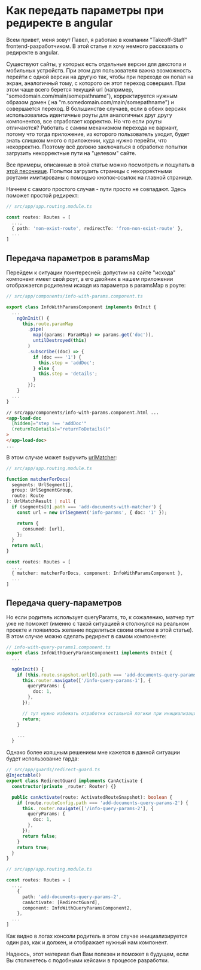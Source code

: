# Как передать параметры при редиректе в angular

Всем привет, меня зовут Павел, я работаю в компании "Takeoff-Staff" frontend-разработчиком. В этой статье я хочу немного рассказать о редиректе в angular.

Существуют сайты, у которых есть отдельные версии для декстопа и мобильных устройств. При этом для пользователя важна возможность перейти с одной версии на другую так, чтобы при переходе он попал на экран, аналогичный тому, с которого он этот переход совершил. При этом чаще всего берется текущий url (например, "somedomain.com/main/somepathname"), корректируется нужным образом домен ( на "m.somedomain.com/main/somepathname") и совершается переход. В большинстве случаев, если в обеих версиях использовались идентичные роуты для аналогичных друг другу компонентов, все отработает корректно. Но что если роуты отличаются? Работать с самим механизмом перехода не вариант, потому что тогда приложение, из которого пользователь уходит, будет знать слишком много о приложении, куда нужно перейти, что некорректно. Поэтому всё должно заключаться в обработке попытки загрузить некорректные пути на "целевом" сайте.

Все примеры, описанные в этой статье можно посмотреть и пощупать в [этой песочнице](https://stackblitz.com/edit/angular-ivy-kuzpjr). Попытки загрузить страницы с некорректными роутами имитированы с помощью кнопок-ссылок на главной странице.

Начнем c самого простого случая - пути просто не совпадают. Здесь поможет простой редирект:

```ts
// src/app/app.routing.module.ts

const routes: Routes = [
  ...,
  { path: 'non-exist-route', redirectTo: 'from-non-exist-route' },
  ...
]
```

## Передача параметров в paramsMap

Перейдем к ситуации поинтересней: допустим на сайте "исхода" компонент имеет свой роут, а его двойник в нашем приложении отображается родителем исходя из параметра в paramsMap в роуте:

```ts
// src/app/components/info-with-params.component.ts

export class InfoWithParamsComponent implements OnInit {
  ...
    ngOnInit() {
      this.route.paramMap
        .pipe(
          map((params: ParamMap) => params.get('doc')),
          untilDestroyed(this)
        )
        .subscribe((doc) => {
          if (doc === '1') {
            this.step = 'addDoc';
          } else {
            this.step = 'details';
          }
        });
    }
  ...
}
```

```html
// src/app/components/info-with-params.component.html ...
<app-load-doc
  [hidden]="step !== 'addDoc'"
  (returnToDetails)="returnToDetails()"
>
</app-load-doc>
...
```

В этом случае может выручить [urlMatcher](https://angular.io/api/router/UrlMatcher):

```ts
// src/app/app.routing.module.ts

function matcherForDocs(
  segments: UrlSegment[],
  group: UrlSegmentGroup,
  route: Route
): UrlMatchResult | null {
  if (segments[0].path === 'add-documents-with-matcher') {
    const url = new UrlSegment('info-params', { doc: '1' });

    return {
      consumed: [url],
    };
  }
  return null;
}

const routes: Routes = [
  ...,
  { matcher: matcherForDocs, component: InfoWithParamsComponent },
  ...
]
```

## Передача query-параметров

Но если родитель использует queryParams, то, к сожалению, матчер тут уже не поможет (именно с такой ситуацией я столкнулся на реальном проекте и появилось желание поделиться своим опытом в этой статье). В этом случае можно сделать редирект в самом компоненте:

```ts
// info-with-query-params1.component.ts
export class InfoWithQueryParamsComponent1 implements OnInit {
  ...

  ngOnInit() {
    if (this.route.snapshot.url[0].path === 'add-documents-query-params-1') {
      this.router.navigate(['/info-query-params-1'], {
        queryParams: {
          doc: 1,
        },
      });

      // тут нужно избежать отработки остальной логики при инициализации компонента, иначе это произойдёт дважды
      return;
    }

    ...
  }
```

Однако более изящным решением мне кажется в данной ситуации будет использование гарда:

```ts
// src/app/guards/redirect-guard.ts
@Injectable()
export class RedirectGuard implements CanActivate {
  constructor(private _router: Router) {}

  public canActivate(route: ActivatedRouteSnapshot): boolean {
    if (route.routeConfig.path === 'add-documents-query-params-2') {
      this._router.navigate(['/info-query-params-2'], {
        queryParams: {
          doc: 1,
        },
      });
      return false;
    }
    return true;
  }
}

// src/app/app.routing.module.ts

const routes: Routes = [
  ...,
    {
      path: 'add-documents-query-params-2',
      canActivate: [RedirectGuard],
      component: InfoWithQueryParamsComponent2,
    },
  ...
]
```

Как видно в логах консоли родитель в этом случае инициализируется один раз, как и должен, и отображает нужный нам компонент.

Надеюсь, этот материал был Вам полезен и поможет в будущем, если Вы столкнетесь с подобными кейсами в процессе разработки.
